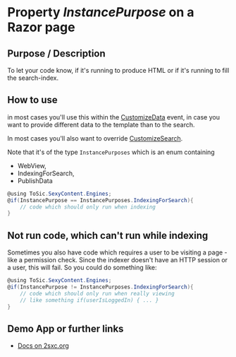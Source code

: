 # Property _InstancePurpose_ on a Razor page
## Purpose / Description
To let your code know, if it's running to produce HTML or if it's running to fill the search-index.

## How to use
in most cases you'll use this within the [CustomizeData](xref:HowTo.DynamicCode.CustomizeData) event, in case you want to provide different data to the template than to the search. 

In most cases you'll also want to override [CustomizeSearch](xref:HowTo.DynamicCode.CustomizeSearch).  

Note that it's of the type `InstancePurposes` which is an enum containing
* WebView,
* IndexingForSearch,
* PublishData

```c#
@using ToSic.SexyContent.Engines;
@if(InstancePurpose == InstancePurposes.IndexingForSearch){
    // code which should only run when indexing
}

```

## Not run code, which can't run while indexing

Sometimes you also have code which requires a user to be visiting a page - like a permission check. Since the indexer doesn't have an HTTP session or a user, this will fail. So you could do something like:

```c#
@using ToSic.SexyContent.Engines;
@if(InstancePurpose != InstancePurposes.IndexingForSearch){
    // code which should only run when really viewing 
    // like something if(userIsLoggedIn) { ... }
}

```

## Demo App or further links
* [Docs on 2sxc.org](http://2sxc.org/en/Docs-Manuals/Feature/feature/2687)


[//]: # "Links referenced in this page"
